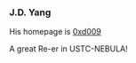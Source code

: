 ### J.D. Yang

His homepage is [0xd009](https://0xd009.github.io/about/) 

A great Re-er in USTC-NEBULA!